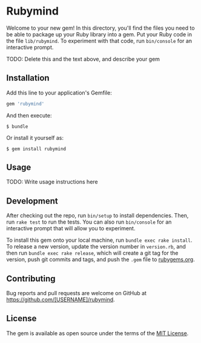 # Rubymind

Welcome to your new gem! In this directory, you'll find the files you need to be able to package up your Ruby library into a gem. Put your Ruby code in the file `lib/rubymind`. To experiment with that code, run `bin/console` for an interactive prompt.

TODO: Delete this and the text above, and describe your gem

## Installation

Add this line to your application's Gemfile:

```ruby
gem 'rubymind'
```

And then execute:

    $ bundle

Or install it yourself as:

    $ gem install rubymind

## Usage

TODO: Write usage instructions here

## Development

After checking out the repo, run `bin/setup` to install dependencies. Then, run `rake test` to run the tests. You can also run `bin/console` for an interactive prompt that will allow you to experiment.

To install this gem onto your local machine, run `bundle exec rake install`. To release a new version, update the version number in `version.rb`, and then run `bundle exec rake release`, which will create a git tag for the version, push git commits and tags, and push the `.gem` file to [rubygems.org](https://rubygems.org).

## Contributing

Bug reports and pull requests are welcome on GitHub at https://github.com/[USERNAME]/rubymind.


## License

The gem is available as open source under the terms of the [MIT License](http://opensource.org/licenses/MIT).

